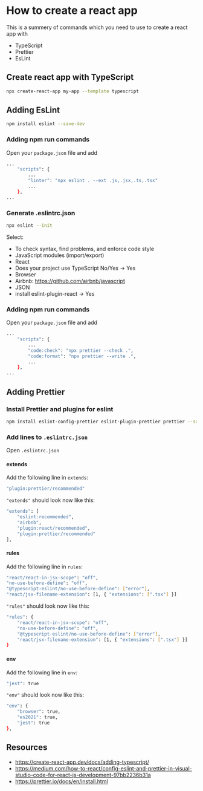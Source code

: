 # How to create a react app
This is a summery of commands which you need to use to create a react app with
* TypeScript
* Prettier
* EsLint

## Create react app with TypeScript

```bash
npx create-react-app my-app --template typescript
```

## Adding EsLint
```bash
npm install eslint --save-dev
```

### Adding npm run commands
Open your `package.json` file and add
```bash
...
    "scripts": {
        ...
        "linter": "npx eslint . --ext .js,.jsx,.ts,.tsx"
        ...
    },
...
```

### Generate .eslintrc.json
```bash
npx eslint --init
```

Select:
* To check syntax, find problems, and enforce code style
* JavaScript modules (import/export)
* React 
* Does your project use TypeScript No/Yes -> Yes
* Browser
* Airbnb: https://github.com/airbnb/javascript
* JSON 
* install eslint-plugin-react -> Yes

### Adding npm run commands
Open your `package.json` file and add
```bash
...
    "scripts": {
        ...
        "code:check": "npx prettier --check .",
        "code:format": "npx prettier --write .",
        ...
    },
...
```

## Adding Prettier

### Install Prettier and plugins for eslint
```bash
npm install eslint-config-prettier eslint-plugin-prettier prettier --save-dev
```

### Add lines to `.eslintrc.json`
Open `.eslintrc.json` 

#### extends
Add the following line in `extends`:
```bash
"plugin:prettier/recommended"
```
`"extends"` should look now like this:
```bash
"extends": [
    "eslint:recommended",
    "airbnb",
    "plugin:react/recommended",
    "plugin:prettier/recommended"
],
```
#### rules
Add the following line in `rules`:
```bash
"react/react-in-jsx-scope": "off",
"no-use-before-define": "off",
"@typescript-eslint/no-use-before-define": ["error"],
"react/jsx-filename-extension": [1, { "extensions": [".tsx"] }]
```
`"rules"` should look now like this:
```bash
"rules": {
    "react/react-in-jsx-scope": "off",
    "no-use-before-define": "off",
    "@typescript-eslint/no-use-before-define": ["error"],
    "react/jsx-filename-extension": [1, { "extensions": [".tsx"] }]
}
```

#### env
Add the following line in `env`:
```bash
"jest": true
```
`"env"` should look now like this:
```bash
"env": {
    "browser": true,
    "es2021": true,
    "jest": true
},
```

## Resources
* https://create-react-app.dev/docs/adding-typescript/
* https://medium.com/how-to-react/config-eslint-and-prettier-in-visual-studio-code-for-react-js-development-97bb2236b31a
* https://prettier.io/docs/en/install.html

